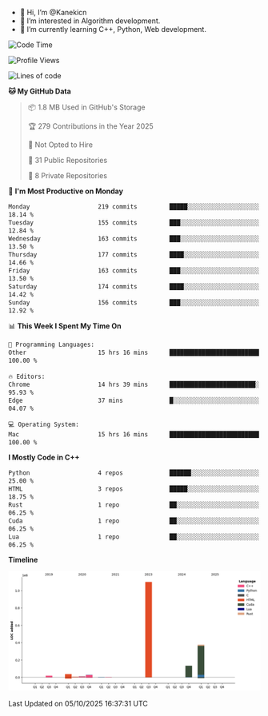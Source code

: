 - 👋 Hi, I’m @Kanekicn
- 👀 I’m interested in Algorithm development.
- 🌱 I’m currently learning C++, Python, Web development.

<!---
cotecsz/cotecsz is a ✨ special ✨ repository because its `README.md` (this file) appears on your GitHub profile.
You can click the Preview link to take a look at your changes.
--->

<!--START_SECTION:waka-->
![Code Time](http://img.shields.io/badge/Code%20Time-4%2C619%20hrs%205%20mins-blue)

![Profile Views](http://img.shields.io/badge/Profile%20Views-0-blue)

![Lines of code](https://img.shields.io/badge/From%20Hello%20World%20I%27ve%20Written-1.7%20million%20lines%20of%20code-blue)

**🐱 My GitHub Data** 

> 📦 1.8 MB Used in GitHub's Storage 
 > 
> 🏆 279 Contributions in the Year 2025
 > 
> 🚫 Not Opted to Hire
 > 
> 📜 31 Public Repositories 
 > 
> 🔑 8 Private Repositories 
 > 
📅 **I'm Most Productive on Monday** 

```text
Monday                   219 commits         █████░░░░░░░░░░░░░░░░░░░░   18.14 % 
Tuesday                  155 commits         ███░░░░░░░░░░░░░░░░░░░░░░   12.84 % 
Wednesday                163 commits         ███░░░░░░░░░░░░░░░░░░░░░░   13.50 % 
Thursday                 177 commits         ████░░░░░░░░░░░░░░░░░░░░░   14.66 % 
Friday                   163 commits         ███░░░░░░░░░░░░░░░░░░░░░░   13.50 % 
Saturday                 174 commits         ████░░░░░░░░░░░░░░░░░░░░░   14.42 % 
Sunday                   156 commits         ███░░░░░░░░░░░░░░░░░░░░░░   12.92 % 
```


📊 **This Week I Spent My Time On** 

```text
💬 Programming Languages: 
Other                    15 hrs 16 mins      █████████████████████████   100.00 % 

🔥 Editors: 
Chrome                   14 hrs 39 mins      ████████████████████████░   95.93 % 
Edge                     37 mins             █░░░░░░░░░░░░░░░░░░░░░░░░   04.07 % 

💻 Operating System: 
Mac                      15 hrs 16 mins      █████████████████████████   100.00 % 
```

**I Mostly Code in C++** 

```text
Python                   4 repos             ██████░░░░░░░░░░░░░░░░░░░   25.00 % 
HTML                     3 repos             █████░░░░░░░░░░░░░░░░░░░░   18.75 % 
Rust                     1 repo              ██░░░░░░░░░░░░░░░░░░░░░░░   06.25 % 
Cuda                     1 repo              ██░░░░░░░░░░░░░░░░░░░░░░░   06.25 % 
Lua                      1 repo              ██░░░░░░░░░░░░░░░░░░░░░░░   06.25 % 
```



**Timeline**

![Lines of Code chart](https://raw.githubusercontent.com/Kanekicn/Kanekicn/master/assets/bar_graph.png)


 Last Updated on 05/10/2025 16:37:31 UTC
<!--END_SECTION:waka-->
